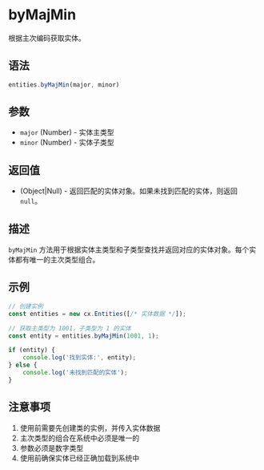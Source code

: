 # byMajMin

根据主次编码获取实体。

## 语法

```javascript
entities.byMajMin(major, minor)
```

## 参数

- `major` (Number) - 实体主类型
- `minor` (Number) - 实体子类型

## 返回值

- (Object|Null) - 返回匹配的实体对象。如果未找到匹配的实体，则返回 `null`。

## 描述

`byMajMin` 方法用于根据实体主类型和子类型查找并返回对应的实体对象。每个实体都有唯一的主次类型组合。

## 示例

```javascript
// 创建实例
const entities = new cx.Entities([/* 实体数据 */]);

// 获取主类型为 1001，子类型为 1 的实体
const entity = entities.byMajMin(1001, 1);

if (entity) {
    console.log('找到实体:', entity);
} else {
    console.log('未找到匹配的实体');
}
```

## 注意事项

1. 使用前需要先创建类的实例，并传入实体数据
2. 主次类型的组合在系统中必须是唯一的
3. 参数必须是数字类型
4. 使用前确保实体已经正确加载到系统中